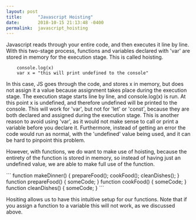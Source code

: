 ```yaml
---
layout: post
title:      "Javascript Hoisting"
date:       2018-10-15 21:13:48 -0400
permalink:  javascript_hoisting
---
```



 <p>Javascript reads through your entire code, and then executes it line by line. With this two-stage process, functions and variables declared with 'var' are stored in memory for the execution stage. This is called hoisting.</p>
 
```
    console.log(x)
    var x = "this will print undefined to the console"
```
   <p>In this case, JS goes through the code, and stores x in memory, but does not assign it a value because assignment takes place during the execution stage. The execution stage starts line by line, and console.log(x) is run. At this point x is undefined, and therefore undefined will be printed to the console. This will work for 'var', but not for 'let' or 'const', because they are both declared and assigned during the execution stage. This is another reason to avoid using 'var', as it would not make sense to call or print a variable before you declare it. Furthermore, instead of getting an error the code would run as normal, with the 'undefined' value being used, and it can be hard to pinpoint this problem. </p>
    <p>However, with functions, we do want to make use of hoisting, because the entirety of the function is stored in memory, so instead of having just an undefined value, we are able to make full use of the function.</p>
```
    function makeDinner() {
        prepareFood();
        cookFood(); 
        cleanDishes();
      }
function prepareFood() {
      someCode;
      }
function cookFood() {
      someCode;
      }
function cleanDishes() {
      someCode;
      }
```
   <p>Hositing allows us to have this intuitive setup for our functions. Note that if you assign a function to a variable this will not work, as we discussed above.</p>
